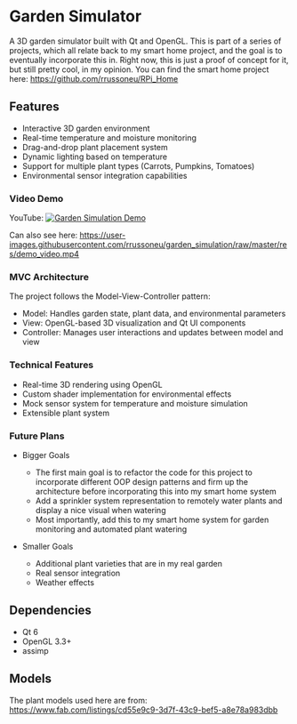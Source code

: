 # Garden Simulator

A 3D garden simulator built with Qt and OpenGL. This is part of a series of projects, which all relate back to my smart home project, and the goal is to eventually incorporate this in. Right now, this is just a proof of concept for it, but still pretty cool, in my opinion. 
You can find the smart home project here:
https://github.com/rrussoneu/RPi_Home

## Features

- Interactive 3D garden environment
- Real-time temperature and moisture monitoring
- Drag-and-drop plant placement system
- Dynamic lighting based on temperature
- Support for multiple plant types (Carrots, Pumpkins, Tomatoes)
- Environmental sensor integration capabilities


### Video Demo
YouTube:
[![Garden Simulation Demo](https://img.youtube.com/vi/xmJIMEWbbcs/maxresdefault.jpg)](https://www.youtube.com/watch?v=xmJIMEWbbcs)

Can also see here:
https://user-images.githubusercontent.com/rrussoneu/garden_simulation/raw/master/res/demo_video.mp4

### MVC Architecture
The project follows the Model-View-Controller pattern:

- Model: Handles garden state, plant data, and environmental parameters
- View: OpenGL-based 3D visualization and Qt UI components
- Controller: Manages user interactions and updates between model and view

### Technical Features

- Real-time 3D rendering using OpenGL
- Custom shader implementation for environmental effects
- Mock sensor system for temperature and moisture simulation
- Extensible plant system 

### Future Plans
- Bigger Goals
  - The first main goal is to refactor the code for this project to incorporate different OOP design patterns and firm up the architecture before incorporating this into my smart home system
  - Add a sprinkler system representation to remotely water plants and display a nice visual when watering
  - Most importantly, add this to my smart home system for garden monitoring and automated plant watering

- Smaller Goals
  - Additional plant varieties that are in my real garden
  - Real sensor integration
  - Weather effects

## Dependencies
- Qt 6
- OpenGL 3.3+
- assimp

## Models
The plant models used here are from:
https://www.fab.com/listings/cd55e9c9-3d7f-43c9-bef5-a8e78a983dbb
